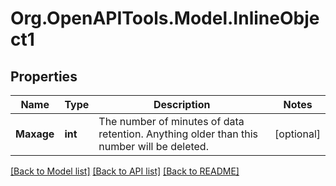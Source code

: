 
# Org.OpenAPITools.Model.InlineObject1

## Properties

Name | Type | Description | Notes
------------ | ------------- | ------------- | -------------
**Maxage** | **int** | The number of minutes of data retention. Anything older than this number will be deleted. | [optional] 

[[Back to Model list]](../README.md#documentation-for-models)
[[Back to API list]](../README.md#documentation-for-api-endpoints)
[[Back to README]](../README.md)

